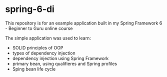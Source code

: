 # spring-6-di
This repository is for an example application built in my Spring Framework 6 - Beginner to Guru online course

The simple application was used to learn:
- SOLID principles of OOP
- types of dependency injection 
- dependency injection using Spring Framework
- primary bean, using qualifieres and Spring profiles
- Sping bean life cycle
